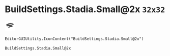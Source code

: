 # BuildSettings.Stadia.Small@2x `32x32`
<img src="/img/BuildSettings.Stadia.Small@2x.png" width=32 height=32>

``` CSharp
EditorGUIUtility.IconContent("BuildSettings.Stadia.Small@2x")
```
```
BuildSettings.Stadia.Small@2x
```
